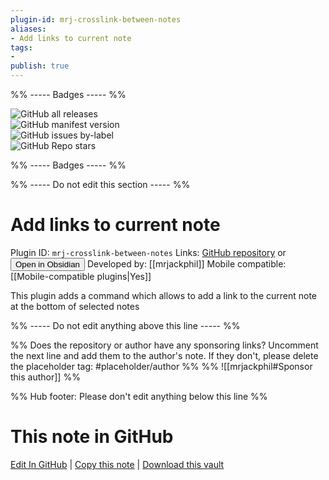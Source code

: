 ```yaml
---
plugin-id: mrj-crosslink-between-notes
aliases:
- Add links to current note
tags: 
- 
publish: true
---
```


%% ----- Badges ----- %%

![GitHub all releases](https://img.shields.io/github/downloads/mrjackphil/obsidian-crosslink-between-notes/total?color=573E7A&logo=github&style=for-the-badge)   
![GitHub manifest version](https://img.shields.io/github/manifest-json/v/mrjackphil/obsidian-crosslink-between-notes?color=573E7A&logo=github&style=for-the-badge)   
![GitHub issues by-label](https://img.shields.io/github/issues/mrjackphil/obsidian-crosslink-between-notes/help%20wanted?color=573E7A&logo=github&style=for-the-badge)   
![GitHub Repo stars](https://img.shields.io/github/stars/mrjackphil/obsidian-crosslink-between-notes?color=573E7A&logo=github&style=for-the-badge)

%% ----- Badges ----- %%

%% ----- Do not edit this section ----- %%

# Add links to current note

Plugin ID: `mrj-crosslink-between-notes`
Links: [GitHub repository](https://github.com/mrjackphil/obsidian-crosslink-between-notes) or [<button id=HH>Open in Obsidian</button>](obsidian://goto-plugin?id=mrj-crosslink-between-notes)
Developed by: [[mrjackphil]]
Mobile compatible: [[Mobile-compatible plugins|Yes]]

This plugin adds a command which allows to add a link to the current note at the bottom of selected notes

%% ----- Do not edit anything above this line ----- %% 

%% Does the repository or author have any sponsoring links? Uncomment the next line and add them to the author's note. If they don't, please delete the placeholder tag: #placeholder/author %%
%% ![[mrjackphil#Sponsor this author]] %%

%% Hub footer: Please don't edit anything below this line %%

# This note in GitHub

<span class="git-footer">[Edit In GitHub](https://github.dev/obsidian-community/obsidian-hub/blob/main/02%20-%20Community%20Expansions/02.05%20All%20Community%20Expansions/Plugins/mrj-crosslink-between-notes.md "git-hub-edit-note") | [Copy this note](https://raw.githubusercontent.com/obsidian-community/obsidian-hub/main/02%20-%20Community%20Expansions/02.05%20All%20Community%20Expansions/Plugins/mrj-crosslink-between-notes.md "git-hub-copy-note") | [Download this vault](https://github.com/obsidian-community/obsidian-hub/archive/refs/heads/main.zip "git-hub-download-vault") </span>
